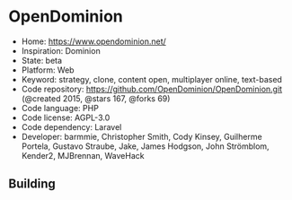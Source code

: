 # OpenDominion

- Home: https://www.opendominion.net/
- Inspiration: Dominion
- State: beta
- Platform: Web
- Keyword: strategy, clone, content open, multiplayer online, text-based
- Code repository: https://github.com/OpenDominion/OpenDominion.git (@created 2015, @stars 167, @forks 69)
- Code language: PHP
- Code license: AGPL-3.0
- Code dependency: Laravel
- Developer: barmmie, Christopher Smith, Cody Kinsey, Guilherme Portela, Gustavo Straube, Jake, James Hodgson, John Strömblom, Kender2, MJBrennan, WaveHack

## Building
